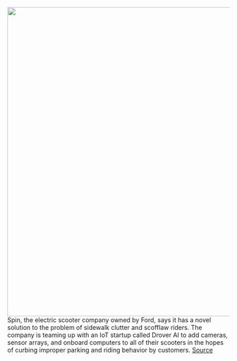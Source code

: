 <img src='https://cdn.vox-cdn.com/thumbor/LpdtOD_Fx03bKFbFsKj-HXtYr00=/0x0:8192x5464/1200x800/filters:focal(3441x2077:4751x3387)/cdn.vox-cdn.com/uploads/chorus_image/image/68532707/A51A1055__1_.0.jpg' width='700px' /><br/>
Spin, the electric scooter company owned by Ford, says it has a novel solution to the problem of sidewalk clutter and scofflaw riders. The company is teaming up with an IoT startup called Drover AI to add cameras, sensor arrays, and onboard computers to all of their scooters in the hopes of curbing improper parking and riding behavior by customers.
<a href='https://www.theverge.com/2020/12/17/22178595/spin-scooter-drover-ai-parking-riding-nyc'> Source <a/>